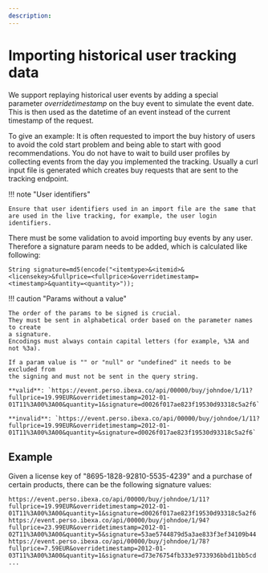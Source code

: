 ```yaml
---
description: 
---
```


# Importing historical user tracking data

We support replaying historical user events by adding a special parameter *overridetimestamp* on the buy event to simulate the event date.
This is then used as the datetime of an event instead of the current timestamp 
of the request.

To give an example: It is often requested to import the buy history of users 
to avoid the cold start problem and being able to start with good recommendations.
You do not have to wait to build user profiles by collecting events from the day 
you implemented the tracking.
Usually a curl input file is generated which creates buy requests that are sent 
to the tracking endpoint.

!!! note "User identifiers"

    Ensure that user identifiers used in an import file are the same that 
    are used in the live tracking, for example, the user login identifiers.

There must be some validation to avoid importing buy events by any user.
Therefore a signature param needs to be added, which is calculated like following:

`String signature=md5(encode("<itemtype>&<itemid>&<licensekey>&fullprice=<fullprice>&overridetimestamp=<timestamp>&quantity=<quantity>"));`

!!! caution "Params without a value"

    The order of the params to be signed is crucial.
    They must be sent in alphabetical order based on the parameter names to create 
    a signature.
    Encodings must always contain capital letters (for example, %3A and not %3a).

    If a param value is "" or "null" or "undefined" it needs to be excluded from 
    the signing and must not be sent in the query string.

    **valid**: `https://event.perso.ibexa.co/api/00000/buy/johndoe/1/11?fullprice=19.99EUR&overridetimestamp=2012-01-01T11%3A00%3A00&quantity=1&signature=d0026f017ae823f19530d93318c5a2f6`

    **invalid**: `https://event.perso.ibexa.co/api/00000/buy/johndoe/1/11?fullprice=19.99EUR&overridetimestamp=2012-01-01T11%3A00%3A00&quantity=&signature=d0026f017ae823f19530d93318c5a2f6`

## Example

Given a license key of "8695-1828-92810-5535-4239" and a purchase of certain 
products, there can be the following signature values:

```
https://event.perso.ibexa.co/api/00000/buy/johndoe/1/11?fullprice=19.99EUR&overridetimestamp=2012-01-01T11%3A00%3A00&quantity=1&signature=d0026f017ae823f19530d93318c5a2f6
https://event.perso.ibexa.co/api/00000/buy/johndoe/1/94?fullprice=23.99EUR&overridetimestamp=2012-01-02T11%3A00%3A00&quantity=5&signature=53ae5744879d5a3ae833f3ef34109b44
https://event.perso.ibexa.co/api/00000/buy/johndoe/1/78?fullprice=7.59EUR&overridetimestamp=2012-01-03T11%3A00%3A00&quantity=1&signature=d73e76754fb333e9733936bbd11bb5cd
...
```
